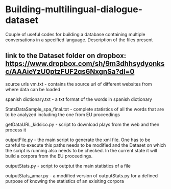 # Building-multilingual-dialogue-dataset
Couple of useful codes for building a database containing multiple conversations in a specified language.
Description of the files present

link to the Dataset folder on dropbox: https://www.dropbox.com/sh/9m3dhhsydyonksc/AAAieYzU0ptzFUF2qs6NxgnSa?dl=0
------------------------------------------------------------------------------------------------------------------------------
source urls vm.txt - contains the source url of different websites from where data can be loaded

spanish dictionary.txt - a txt format of the words in spanish dictionary

StatsDataSample_spa_final.txt - complete statistics of all the words that are to be analyzed including the one from EU proceedings

getDataURL_kidsico.py - script to download plays from the web and then process it

outputFile.py -  the main script to generate the xml file. One has to be careful to execute this paths needs to be modified and the Dataset on which the script is running also needs to be checked. In the current state it will build a corpora from the EU proceedings.

outputStats.py - script to outptut the main statistics of a file

outputStats_amar.py - a modified version of outputStats.py for a defined purpose of knowing the statistics of an exisiting corpora

